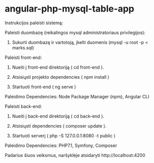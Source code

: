 # angular-php-mysql-table-app

Instrukcijos paleisti sistemą:

Paleisti duombazę (reikalingos mysql administratoriaus privilegijos):
1. Sukurti duombazę ir vartotoją, įkelti duomenis (mysql -u root -p < marks.sql)

Paleisti front-end:

1. Nueiti į front-end direktoriją ( cd front-end ).

2. Atsisiųsti projekto dependencies ( npm install )

3. Startuoti front-end ( ng serve )


Paleidimo Dependencies:
Node Package Manager (npm),
Angular CLI

﻿Paleisti back-end:

1. Nueiti į back-end direktoriją ( cd back-end ).

2. Atsisiųsti dependencies ( composer update ).

3. Startuoti serverį ( php -S 127.0.0.1:8080 -t public )

Paleidimo Dependencies:
PHP7.1,
Symfony,
Composer


Padarius šiuos veiksmus, naršyklėje atsidaryti http://localhost:4200
